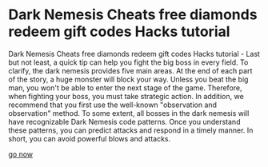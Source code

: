 # Dark Nemesis Cheats free diamonds redeem gift codes Hacks tutorial

Dark Nemesis Cheats free diamonds redeem gift codes Hacks tutorial - Last but not least, a quick tip can help you fight the big boss in every field. To clarify, the dark nemesis provides five main areas. At the end of each part of the story, a huge monster will block your way. Unless you beat the big man, you won't be able to enter the next stage of the game. Therefore, when fighting your boss, you must take strategic action. In addition, we recommend that you first use the well-known "observation and observation" method. To some extent, all bosses in the dark nemesis will have recognizable Dark Nemesis code patterns. Once you understand these patterns, you can predict attacks and respond in a timely manner. In short, you can avoid powerful blows and attacks.

<a href="https://windmod.icu/dark-nemesis/">go now</a>
